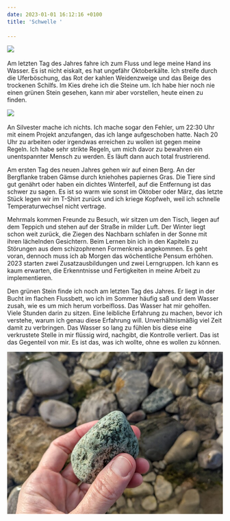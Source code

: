 ```yaml
---
date: 2023-01-01 16:12:16 +0100
title: 'Schwelle '

---
```

![](/uploads/31-12-2022_1.jpg)

Am letzten Tag des Jahres fahre ich zum Fluss und lege meine Hand ins Wasser. Es ist nicht eiskalt, es hat ungefähr Oktoberkälte. Ich streife durch die Uferböschung, das Rot der kahlen Weidenzweige und das Beige des trockenen Schilfs. Im Kies drehe ich die Steine um. Ich habe hier noch nie einen grünen Stein gesehen, kann mir aber vorstellen, heute einen zu finden.

![](/uploads/31-12-2022_2.jpg)

An Silvester mache ich nichts. Ich mache sogar den Fehler, um 22:30 Uhr mit einem Projekt anzufangen, das ich lange aufgeschoben hatte. Nach 20 Uhr zu arbeiten oder irgendwas erreichen zu wollen ist gegen meine Regeln. Ich habe sehr strikte Regeln, um mich davor zu bewahren ein unentspannter Mensch zu werden. Es läuft dann auch total frustrierend.

Am ersten Tag des neuen Jahres gehen wir auf einen Berg. An der Bergflanke traben Gämse durch kniehohes papiernes Gras. Die Tiere sind gut genährt oder haben ein dichtes Winterfell, auf die Entfernung ist das schwer zu sagen. Es ist so warm wie sonst im Oktober oder März, das letzte Stück legen wir im T-Shirt zurück und ich kriege Kopfweh, weil ich schnelle Temperaturwechsel nicht vertrage. 

Mehrmals kommen Freunde zu Besuch, wir sitzen um den Tisch, liegen auf dem Teppich und stehen auf der Straße in milder Luft. Der Winter liegt schon weit zurück, die Ziegen des Nachbarn schlafen in der Sonne mit ihren lächelnden Gesichtern. Beim Lernen bin ich in den Kapiteln zu Störungen aus dem schizophrenen Formenkreis angekommen. Es geht voran, dennoch muss ich ab Morgen das wöchentliche Pensum erhöhen. 2023 starten zwei Zusatzausbildungen und zwei Lerngruppen. Ich kann es kaum erwarten, die Erkenntnisse und Fertigkeiten in meine Arbeit zu implementieren. 

Den grünen Stein finde ich noch am letzten Tag des Jahres. Er liegt in der Bucht im flachen Flussbett, wo ich im Sommer häufig saß und dem Wasser zusah, wie es um mich herum vorbeifloss. Das Wasser hat mir geholfen. Viele Stunden darin zu sitzen. Eine leibliche Erfahrung zu machen, bevor ich verstehe, warum ich genau diese Erfahrung will. Unverhältnismäßig viel Zeit damit zu verbringen. Das Wasser so lang zu fühlen bis diese eine verkrustete Stelle in mir flüssig wird, nachgibt, die Kontrolle verliert. Das ist das Gegenteil von mir. Es ist das, was ich wollte, ohne es wollen zu können.

![](/uploads/31-12-2022_7.jpg)